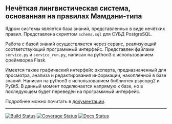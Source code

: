 Нечёткая лингвистическая система, основанная на правилах Мамдани-типа
---------------------------------------------------------------------

Ядром системы является база знаний, представленных в виде нечётких правил. Представлена скриптом `schema.sql` для СУБД PostgreSQL.

Работа с базой знаний осуществляется через сервис, реализующий соответствующий программный интерфейс. Представлен файлами `service.py` и `service_run.py`, написан на python3 с использованием фреймворка Flask.

Имеется также графический интерфейс эксперта, предназначенный для просмотра, анализа и редактирования информации, накопленной в базе знаний. Написан на python3 с использованием библиотек psycopg2 и PyQt5. В данный момент подключается напрямую к базе, но в последующем будет переведён на программный интерфейс.

Подробнее можно почитать в [документации](https://pyfrbs.readthedocs.org).

---
[![Build Status](https://travis-ci.org/the0/pyfrbs.svg?branch=master)](https://travis-ci.org/the0/pyfrbs)
[![Coverage Status](https://coveralls.io/repos/the0/pyfrbs/badge.svg)](https://coveralls.io/r/the0/pyfrbs)
[![Docs Status](https://readthedocs.org/projects/pyfrbs/badge/?version=latest)](https://pyfrbs.readthedocs.org)
